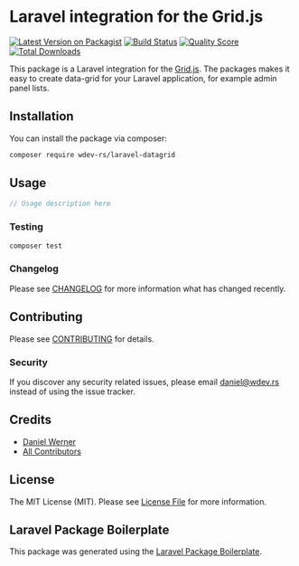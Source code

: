 # Laravel integration for the Grid.js

[![Latest Version on Packagist](https://img.shields.io/packagist/v/wdev-rs/laravel-datagrid.svg?style=flat-square)](https://packagist.org/packages/wdev-rs/laravel-datagrid)
[![Build Status](https://img.shields.io/travis/wdev-rs/laravel-datagrid/master.svg?style=flat-square)](https://travis-ci.org/wdev-rs/laravel-datagrid)
[![Quality Score](https://img.shields.io/scrutinizer/g/wdev-rs/laravel-datagrid.svg?style=flat-square)](https://scrutinizer-ci.com/g/wdev-rs/laravel-datagrid)
[![Total Downloads](https://img.shields.io/packagist/dt/wdev-rs/laravel-datagrid.svg?style=flat-square)](https://packagist.org/packages/wdev-rs/laravel-datagrid)

This package is a Laravel integration for the [Grid.js](https://gridjs.io/). The packages makes it easy to create data-grid for your Laravel application, for example admin panel lists.

## Installation

You can install the package via composer:

```bash
composer require wdev-rs/laravel-datagrid
```

## Usage

``` php
// Usage description here
```

### Testing

``` bash
composer test
```

### Changelog

Please see [CHANGELOG](CHANGELOG.md) for more information what has changed recently.

## Contributing

Please see [CONTRIBUTING](CONTRIBUTING.md) for details.

### Security

If you discover any security related issues, please email daniel@wdev.rs instead of using the issue tracker.

## Credits

- [Daniel Werner](https://github.com/wdev-rs)
- [All Contributors](../../contributors)

## License

The MIT License (MIT). Please see [License File](LICENSE.md) for more information.

## Laravel Package Boilerplate

This package was generated using the [Laravel Package Boilerplate](https://laravelpackageboilerplate.com).
